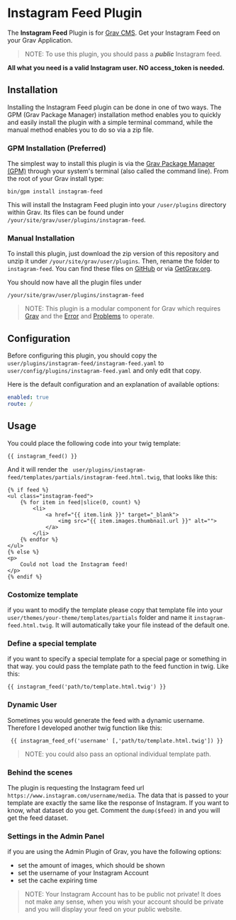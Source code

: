 # Instagram Feed Plugin

The **Instagram Feed** Plugin is for [Grav CMS](http://github.com/getgrav/grav). Get your Instagram Feed on your Grav Application.

> NOTE: To use this plugin, you should pass a ***public*** Instagram feed.

**All what you need is a valid Instagram user. NO access_token is needed.**

## Installation

Installing the Instagram Feed plugin can be done in one of two ways. The GPM (Grav Package Manager) installation method enables you to quickly and easily install the plugin with a simple terminal command, while the manual method enables you to do so via a zip file.

### GPM Installation (Preferred)

The simplest way to install this plugin is via the [Grav Package Manager (GPM)](http://learn.getgrav.org/advanced/grav-gpm) through your system's terminal (also called the command line).  From the root of your Grav install type:

    bin/gpm install instagram-feed

This will install the Instagram Feed plugin into your `/user/plugins` directory within Grav. Its files can be found under `/your/site/grav/user/plugins/instagram-feed`.

### Manual Installation

To install this plugin, just download the zip version of this repository and unzip it under `/your/site/grav/user/plugins`. Then, rename the folder to `instagram-feed`. You can find these files on [GitHub](https://github.com/danny-stey/grav-plugin-instagram-feed) or via [GetGrav.org](http://getgrav.org/downloads/plugins#extras).

You should now have all the plugin files under

    /your/site/grav/user/plugins/instagram-feed
	
> NOTE: This plugin is a modular component for Grav which requires [Grav](http://github.com/getgrav/grav) and the [Error](https://github.com/getgrav/grav-plugin-error) and [Problems](https://github.com/getgrav/grav-plugin-problems) to operate.

## Configuration

Before configuring this plugin, you should copy the `user/plugins/instagram-feed/instagram-feed.yaml` to `user/config/plugins/instagram-feed.yaml` and only edit that copy.

Here is the default configuration and an explanation of available options:

```yaml
enabled: true
route: /
```

## Usage

You could place the following code into your twig template:

    {{ instagram_feed() }}
    
And it will render the ` user/plugins/instagram-feed/templates/partials/instagram-feed.html.twig`, that looks like this:

```twig
{% if feed %}
<ul class="instagram-feed">
    {% for item in feed|slice(0, count) %}
        <li>
            <a href="{{ item.link }}" target="_blank">
                <img src="{{ item.images.thumbnail.url }}" alt="">
            </a>
        </li>
    {% endfor %}
</ul>
{% else %}
<p>
    Could not load the Instagram feed!
</p>
{% endif %}
```

### Costomize template
if you want to modify the template please copy that template file into your `user/themes/your-theme/templates/partials` folder and name it `instagram-feed.html.twig`. It will automatically take your file instead of the default one.

### Define a special template
if you want to specify a special template for a special page or something in that way. you could pass the template path to the feed function in twig. Like this:

    {{ instagram_feed('path/to/template.html.twig') }}

### Dynamic User
Sometimes you would generate the feed with a dynamic username. Therefore I developed another twig function like this:
    
     {{ instagram_feed_of('username' [,'path/to/template.html.twig']) }}
     
> NOTE: you could also pass an optional individual template path.     

    
### Behind the scenes
The plugin is requesting the Instagram feed url `https://www.instagram.com/username/media`. The data that is passed to your template are exactly the same like the response of Instagram. If you want to know, what dataset do you get. Comment the `dump($feed)` in and you will get the feed dataset.

### Settings in the Admin Panel
if you are using the Admin Plugin of Grav, you have the following options:

- set the amount of images, which should be shown
- set the username of your Instagram Account
- set the cache expiring time

> NOTE: Your Instagram Account has to be public not private! It does not make any sense, when you wish your account should be private and you will display your feed on your public website. 


